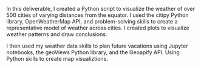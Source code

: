 In this deliverable, I created a Python script to visualize the weather of over 500 cities of varying distances from the equator. I used the citipy Python library, OpenWeatherMap API, and problem-solving skills to create a representative model of weather across cities. I created plots to visualize weather patterns and draw conclusions.

I then used my weather data skills to plan future vacations using Jupyter notebooks, the geoViews Python library, and the Geoapify API. Using Python skills to create map visualiztions.

